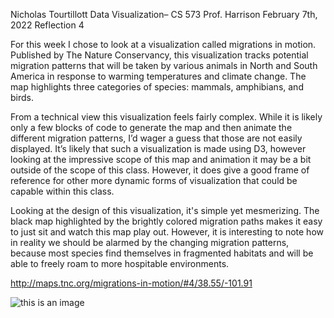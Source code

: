 Nicholas Tourtillott
Data Visualization– CS 573
Prof. Harrison
February 7th, 2022
Reflection 4

For this week I chose to look at a visualization called migrations in motion. Published by The Nature Conservancy, this visualization tracks potential migration patterns that will be taken by various animals in North and South America in response to warming temperatures and climate change. The map highlights three categories of species: mammals, amphibians, and birds. 

From a technical view this visualization feels fairly complex. While it is likely only a few blocks of code to generate the map and then animate the different migration patterns, I’d wager a guess that those are not easily displayed. It’s likely that such a visualization is made using D3, however looking at the impressive scope of this map and animation it may be a bit outside of the scope of this class. However, it does give a good frame of reference for other more dynamic forms of visualization that could be capable within this class.

Looking at the design of this visualization, it's simple yet mesmerizing. The black map highlighted by the brightly colored migration paths makes it easy to just sit and watch this map play out. However, it is interesting to note how in reality we should be alarmed by the changing migration patterns, because most species find themselves in fragmented habitats and will be able to freely roam to more hospitable environments. 

http://maps.tnc.org/migrations-in-motion/#4/38.55/-101.91 

![this is an image](https://github.com/njtourtillott/reflections/blob/master/Screen%20Shot%202022-02-07%20at%2011.42.24%20AM.png)
